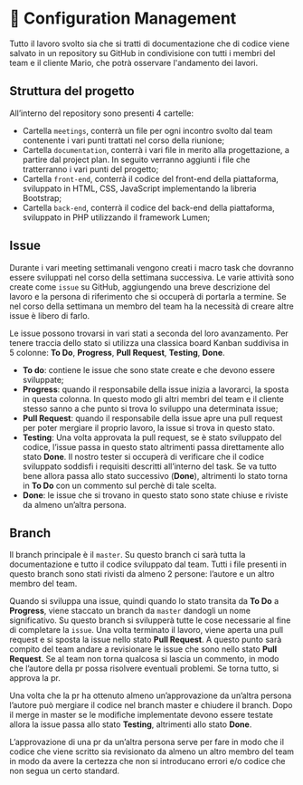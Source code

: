 # 🧰 Configuration Management

Tutto il lavoro svolto sia che si tratti di documentazione che di codice viene salvato in un repository su GitHub in condivisione con tutti i membri del team e il cliente Mario, che potrà osservare l'andamento dei lavori.

## Struttura del progetto

All’interno del repository sono presenti 4 cartelle:

- Cartella `meetings`, conterrà un file per ogni incontro svolto dal team contenente i vari punti trattati nel corso della riunione;
- Cartella `documentation`, conterrà i vari file in merito alla progettazione, a partire dal project plan. In seguito verranno aggiunti i file che tratterranno i vari punti del progetto;
- Cartella `front-end`, conterrà il codice del front-end della piattaforma, sviluppato in HTML, CSS, JavaScript implementando la libreria Bootstrap;
- Cartella `back-end`, conterrà il codice del back-end della piattaforma, sviluppato in PHP utilizzando il framework Lumen;

## Issue

Durante i vari meeting settimanali vengono creati i macro task che dovranno essere sviluppati nel corso della settimana successiva. Le varie attività sono create come `issue` su GitHub, aggiungendo una breve descrizione del lavoro e la persona di riferimento che si occuperà di portarla a termine.
Se nel corso della settimana un membro del team ha la necessità di creare altre issue è libero di farlo.

Le issue possono trovarsi in vari stati a seconda del loro avanzamento. Per tenere traccia dello stato si utilizza una classica board Kanban suddivisa in 5 colonne: **To Do**, **Progress**, **Pull Request**, **Testing**, **Done**.

- **To do**: contiene le issue che sono state create e che devono essere sviluppate;
- **Progress**: quando il responsabile della issue inizia a lavorarci, la sposta in questa colonna. In questo modo gli altri membri del team e il cliente stesso sanno a che punto si trova lo sviluppo una determinata issue;
- **Pull Request**: quando il responsabile della issue apre una pull request per poter mergiare il proprio lavoro, la issue si trova in questo stato.
- **Testing**: Una volta approvata la pull request, se è stato sviluppato del codice, l’issue passa in questo stato altrimenti passa direttamente allo stato **Done**.
  Il nostro tester si occuperà di verificare che il codice sviluppato soddisfi i requisiti descritti all’interno del task. Se va tutto bene allora passa allo stato successivo (**Done**), altrimenti lo stato torna in **To Do** con un commento sul perchè di tale scelta.
- **Done**: le issue che si trovano in questo stato sono state chiuse e riviste da almeno un’altra persona.

## Branch

Il branch principale è il `master`. Su questo branch ci sarà tutta la documentazione e tutto il codice sviluppato dal team. Tutti i file presenti in questo branch sono stati rivisti da almeno 2 persone: l’autore e un altro membro del team.

Quando si sviluppa una issue, quindi quando lo stato transita da **To Do** a **Progress**, viene staccato un branch da `master` dandogli un nome significativo. Su questo branch si svilupperà tutte le cose necessarie al fine di completare la `issue`. Una volta terminato il lavoro, viene aperta una pull request e si sposta la issue nello stato **Pull Request**.
A questo punto sarà compito del team andare a revisionare le issue che sono nello stato **Pull Request**. Se al team non torna qualcosa si lascia un commento, in modo che l’autore della pr possa risolvere eventuali problemi. Se torna tutto, si approva la pr.

Una volta che la pr ha ottenuto almeno un’approvazione da un’altra persona l’autore può mergiare il codice nel branch master e chiudere il branch.
Dopo il merge in master se le modifiche implementate devono essere testate allora la issue passa allo stato **Testing**, altrimenti allo stato **Done**.

L’approvazione di una pr da un’altra persona serve per fare in modo che il codice che viene scritto sia revisionato da almeno un altro membro del team in modo da avere la certezza che non si introducano errori e/o codice che non segua un certo standard.

